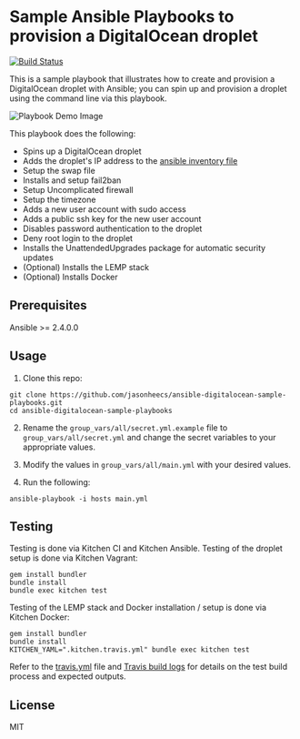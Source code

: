 # Sample Ansible Playbooks to provision a DigitalOcean droplet

[![Build Status][travis-badge]][travis-link]

This is a sample playbook that illustrates how to create and provision a DigitalOcean droplet with Ansible; you can spin up and provision a droplet using the command line via this playbook.

![Playbook Demo Image](https://i.imgur.com/EhheGBP.gif)

This playbook does the following:
- Spins up a DigitalOcean droplet
- Adds the droplet's IP address to the [ansible inventory file](hosts)
- Setup the swap file
- Installs and setup fail2ban
- Setup Uncomplicated firewall
- Setup the timezone
- Adds a new user account with sudo access
- Adds a public ssh key for the new user account
- Disables password authentication to the droplet
- Deny root login to the droplet
- Installs the UnattendedUpgrades package for automatic security updates
- (Optional) Installs the LEMP stack
- (Optional) Installs Docker

## Prerequisites

Ansible >= 2.4.0.0

## Usage

1) Clone this repo:
```
git clone https://github.com/jasonheecs/ansible-digitalocean-sample-playbooks.git
cd ansible-digitalocean-sample-playbooks
```

2) Rename the `group_vars/all/secret.yml.example` file to `group_vars/all/secret.yml` and change the secret variables to your appropriate values.

3) Modify the values in `group_vars/all/main.yml` with your desired values.

4) Run the following:
```
ansible-playbook -i hosts main.yml
```

## Testing

Testing is done via Kitchen CI and Kitchen Ansible. Testing of the droplet setup is done via Kitchen Vagrant:

```
gem install bundler
bundle install
bundle exec kitchen test
```

Testing of the LEMP stack and Docker installation / setup is done via Kitchen Docker:
```
gem install bundler
bundle install
KITCHEN_YAML=".kitchen.travis.yml" bundle exec kitchen test
```

Refer to the [travis.yml](.travis.yml) file and [Travis build logs][travis-link] for details on the test build process and expected outputs.

## License

MIT


[travis-badge]: https://travis-ci.com/jasonheecs/ansible-digitalocean-sample-playbooks.svg?branch=master
[travis-link]: https://travis-ci.com/jasonheecs/ansible-digitalocean-sample-playbooks